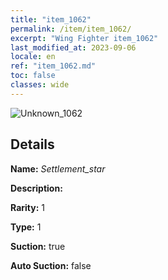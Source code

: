 ```yaml
---
title: "item_1062"
permalink: /item/item_1062/
excerpt: "Wing Fighter item_1062"
last_modified_at: 2023-09-06
locale: en
ref: "item_1062.md"
toc: false
classes: wide
---
```



 ![Unknown_1062](/images/item/Settlement_star_p.png)



## Details

 **Name:** *Settlement_star* 

 **Description:** 

 **Rarity:** 1 

 **Type:** 1 

 **Suction:** true 

 **Auto Suction:** false 


